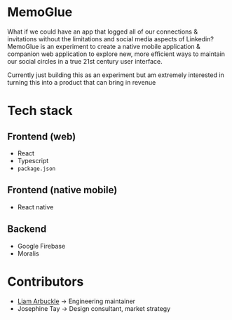 # MemoGlue
What if we could have an app that logged all of our connections & invitations without the limitations and social media aspects of Linkedin? MemoGlue is an experiment to create a native mobile application & companion web application to explore new, more efficient ways to maintain our social circles in a true 21st century user interface.

Currently just building this as an experiment but am extremely interested in turning this into a product that can bring in revenue

# Tech stack
## Frontend (web)
* React
* Typescript
* `package.json`

## Frontend (native mobile)
* React native

## Backend
* Google Firebase
* Moralis

# Contributors
* [Liam Arbuckle](https://la7.dev) -> Engineering maintainer
* Josephine Tay -> Design consultant, market strategy